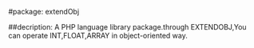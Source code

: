 #package: extendObj

##decription: A PHP language library package.through EXTENDOBJ,You can operate INT,FLOAT,ARRAY in object-oriented way.

